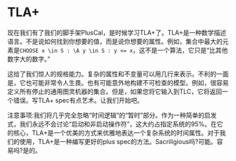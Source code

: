 # TLA+

现在我们有了我们的脚手架PlusCal，是时候学习TLA+了。TLA+是一种数学描述语言。不是说如何找到你想要的值，而是说你想要的属性。例如，集合中最大的元素是`CHOOSE x \in S : \A y \in S : y <= x`，这不是一个算法，它只是“比其他数字大的数字。”

这给了我们惊人的规格能力。复杂的属性和不变量可以用几行来表示。不利的一面是，它也可能非常令人生畏。也有可能意外地构建不可检查的模型。例如，很容易定义所有停止的通用图灵机器的集合。但是，如果您将它输入到TLC，它将返回一个错误。写TLA+ spec有点艺术。让我们开始吧。

注意事项:我们将几乎完全忽略“时间逻辑”的“暂时”部分。作为一种简单的启发式，我们永远不会讨论“启动和非启动操作符”，这大约占指定系统的95%。在它的核心，TLA+是一个优美的方式来优雅地表达一个复杂系统的时间属性。对于我们的使用，TLA+是一种编写更好的plus spec的方法。Sacriligious吗?可能。容易吗?是的。